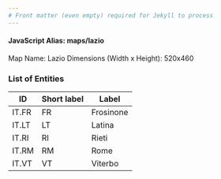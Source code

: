```yaml
---
# Front matter (even empty) required for Jekyll to process
---
```


#### JavaScript Alias: maps/lazio

Map Name: Lazio
Dimensions (Width x Height): 520x460





### List of Entities

ID | Short label | Label
---|---|---|
IT.FR|FR|Frosinone
IT.LT|LT|Latina
IT.RI|RI|Rieti
IT.RM|RM|Rome
IT.VT|VT|Viterbo

